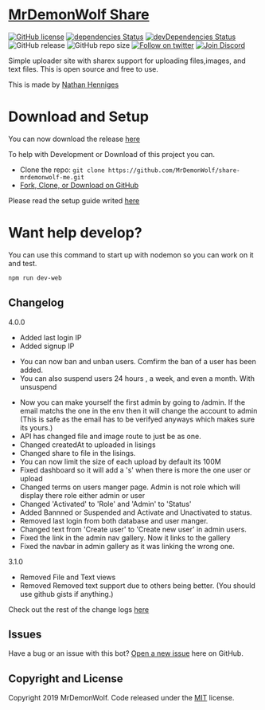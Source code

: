 # [MrDemonWolf Share](https://github.com/MrDemonWolf/share-mrdemonwolf-me)

[![GitHub license](https://img.shields.io/badge/license-MIT-blue.svg)](https://raw.githubusercontent.com/MrDemonWolf/share-mrdemonwolf-mer/master/LICENSE)
[![dependencies Status](https://david-dm.org/MrDemonWolf/share-mrdemonwolf-me/status.svg)](https://david-dm.org/MrDemonWolf/share-mrdemonwolf-me)
[![devDependencies Status](https://david-dm.org/MrDemonWolf/share-mrdemonwolf-me/dev-status.svg)](https://david-dm.org/MrDemonWolf/share-mrdemonwolf-me?type=dev)
![GitHub release](https://img.shields.io/github/release/mrdemonwolf/share-mrdemonwolf-me.svg)
![GitHub repo size](https://img.shields.io/github/repo-size/MrDemonWolf/share-mrdemonwolf-me.svg)
[![Follow on twitter](https://img.shields.io/twitter/follow/mrdemonwolf.svg?label=Follow)](https://isitmaintained.com/project/MrDemonWolf/share-mrdemonwolf-me "Follow on twitter")
[![Join Discord](https://discordapp.com/api/guilds/127607669103001600/embed.png)](https://discord.gg/invite/A9x3qEN)

Simple uploader site with sharex support for uploading files,images, and text files.  This is open source and free to use.

This is made by [Nathan Henniges](https://www.github.com/nathanhenniges)

# Download and Setup

You can now download the release [here](https://github.com/MrDemonWolf/share-mrdemonwolf-me/releases/latest/download.zip)

To help with Development or Download of this project you can.
* Clone the repo: `git clone https://github.com/MrDemonWolf/share-mrdemonwolf-me.git`
* [Fork, Clone, or Download on GitHub](https://github.com/MrDemonWolf/share-mrdemonwolf-me)

Please read the setup guide writed [here](SETUP.md)

# Want help develop?
You can use this command to start up with nodemon so you can work on it and test.

```sh
npm run dev-web
```


## Changelog
4.0.0
* Added last login IP
* Added signup IP
<!-- * You can now upload files via your account on the website. -->
* You can now ban and unban users. Comfirm the ban of a user has been added.
* You can also suspend users 24 hours , a week, and even a month. With unsuspend
<!-- *Added API docs markdown -->
* Now you can make yourself the first admin by going to /admin.  If the email matchs the one in the env then it will change the account to admin (This is safe as the email has to be verifyed anyways which makes sure its yours.)
* API has changed file and image route to just be as one.
* Changed createdAt to uploaded in lisings
* Changed share to file in the lisings.
* You can now limit the size of each upload by default its 100M
* Fixed dashboard so it will add a 's' when there is more the one user or upload
* Changed terms on users manger page.  Admin is not role which will display there role either admin or user
* Changed 'Activated' to 'Role' and 'Admin' to 'Status'
* Added Bannned or Suspended and Activate and Unactivated to status.
* Removed last login from both database and user manger.
* Changed text from 'Create user' to 'Create new user' in admin users.
* Fixed the link in the admin nav gallery.  Now it links to the gallery
* Fixed the navbar in admin gallery as it was linking the wrong one.

3.1.0
* Removed File and Text views
* Removed Removed text support due to others being better. (You should use github gists if anything.)

Check out the rest of the change logs [here](/CHANGELOG.md)

## Issues
Have a bug or an issue with this bot? [Open a new issue](https://github.com/MrDemonWolf/share-mrdemonwolf-me/issues) here on GitHub.

## Copyright and License

Copyright 2019 MrDemonWolf. Code released under the [MIT](LICENSE) license.
